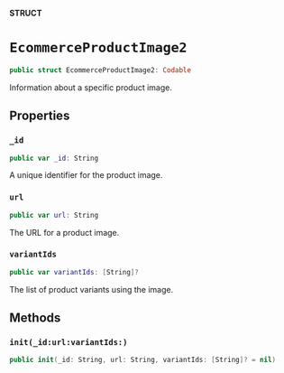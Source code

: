 **STRUCT**

# `EcommerceProductImage2`

```swift
public struct EcommerceProductImage2: Codable
```

Information about a specific product image.

## Properties
### `_id`

```swift
public var _id: String
```

A unique identifier for the product image.

### `url`

```swift
public var url: String
```

The URL for a product image.

### `variantIds`

```swift
public var variantIds: [String]?
```

The list of product variants using the image.

## Methods
### `init(_id:url:variantIds:)`

```swift
public init(_id: String, url: String, variantIds: [String]? = nil)
```
